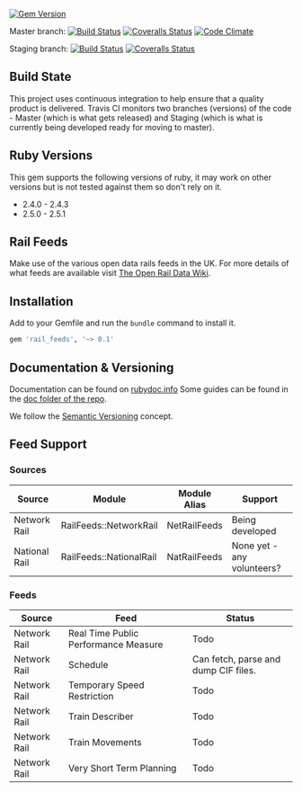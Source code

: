 [![Gem Version](https://badge.fury.io/rb/rail_feeds.png)](http://badge.fury.io/rb/rail_feeds)

Master branch:
[![Build Status](https://secure.travis-ci.org/robertgauld/rail_feeds.png?branch=master)](http://travis-ci.org/robertgauld/rail_feeds)
[![Coveralls Status](https://coveralls.io/repos/robertgauld/rail_feeds/badge.png?branch=master)](https://coveralls.io/r/robertgauld/rail_feeds)
[![Code Climate](https://codeclimate.com/github/robertgauld/rail_feeds.png?branch=master)](https://codeclimate.com/github/robertgauld/rail_feeds)

Staging branch:
[![Build Status](https://secure.travis-ci.org/robertgauld/rail_feeds.png?branch=staging)](http://travis-ci.org/robertgauld/rail_feeds)
[![Coveralls Status](https://coveralls.io/repos/robertgauld/rail_feeds/badge.png?branch=staging)](https://coveralls.io/r/robertgauld/rail_feeds)


## Build State
This project uses continuous integration to help ensure that a quality product is delivered.
Travis CI monitors two branches (versions) of the code - Master (which is what gets released)
and Staging (which is what is currently being developed ready for moving to master).


## Ruby Versions
This gem supports the following versions of ruby, it may work on other versions but is not tested against them so don't rely on it.

  * 2.4.0 - 2.4.3
  * 2.5.0 - 2.5.1


## Rail Feeds

Make use of the various open data rails feeds in the UK.
For more details of what feeds are available visit [The Open Rail Data Wiki](https://wiki.openraildata.com).

## Installation

Add to your Gemfile and run the `bundle` command to install it.

```ruby
gem 'rail_feeds', '~> 0.1'
```



## Documentation & Versioning

Documentation can be found on [rubydoc.info](http://rubydoc.info/github/robertgauld/rail_feeds/master/frames)
Some guides can be found in the [doc folder of the repo](https://github.com/robertgauld/rail_feeds/tree/master/doc).

We follow the [Semantic Versioning](http://semver.org/) concept.


## Feed Support

### Sources

| Source        | Module                  | Module Alias | Support                    |
| ------------- | ----------------------- | ------------ | -------------------------- |
| Network Rail  | RailFeeds::NetworkRail  | NetRailFeeds | Being developed            |
| National Rail | RailFeeds::NationalRail | NatRailFeeds | None yet - any volunteers? |

### Feeds

| Source        | Feed                                 | Status                                     |
| ------------- | ------------------------------------ | ------------------------------------------ |
| Network Rail  | Real Time Public Performance Measure | Todo                                       |
| Network Rail  | Schedule                             | Can fetch, parse and dump CIF files.       |
| Network Rail  | Temporary Speed Restriction          | Todo                                       |
| Network Rail  | Train Describer                      | Todo                                       |
| Network Rail  | Train Movements                      | Todo                                       |
| Network Rail  | Very Short Term Planning             | Todo                                       |
